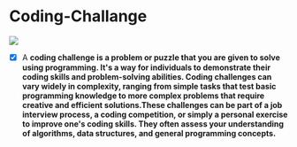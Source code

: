 # Coding-Challange

<img src='https://neewee.ai/wp-content/uploads/2022/04/26-shutterstock_1132115675--scaled.jpg'>

- [x] A <b>coding challenge<b/> is a problem or puzzle that you are given to solve using programming. It's a way for individuals to demonstrate their coding skills and problem-solving abilities. Coding challenges can vary widely in complexity, ranging from simple tasks that test basic programming knowledge to more complex problems that require creative and efficient solutions.These challenges can be part of a job interview process, a coding competition, or simply a personal exercise to improve one's coding skills. They often assess your understanding of algorithms, data structures, and general programming concepts.

